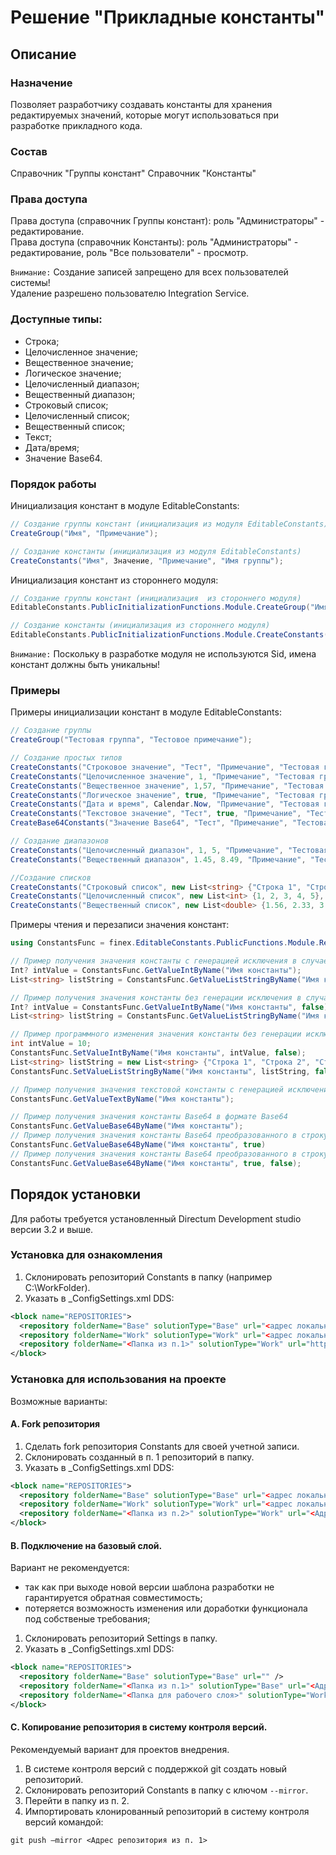 # Решение "Прикладные константы"

## Описание

### Назначение
Позволяет разработчику создавать константы для хранения редактируемых значений, которые могут использоваться при разработке прикладного кода.

### Состав
Справочник "Группы констант"
Справочник "Константы"

### Права доступа
Права доступа (справочник Группы констант): роль "Администраторы" - редактирование.  
Права доступа (справочник Константы): роль "Администраторы" - редактирование, роль "Все пользователи" - просмотр.  

`Внимание:` Создание записей запрещено для всех пользователей системы!  
            Удаление разрешено пользователю Integration Service.

### Доступные типы:
- Строка;
- Целочисленное значение;
- Вещественное значение;
- Логическое значение;
- Целочисленный диапазон;
- Вещественный диапазон;
- Строковый список;
- Целочисленный список;
- Вещественный список;
- Текст;
- Дата/время;
- Значение Base64.

### Порядок работы
Инициализация констант в модуле EditableConstants:
```C#
// Создание группы констант (инициализация из модуля EditableConstants)
CreateGroup("Имя", "Примечание");

// Создание константы (инициализация из модуля EditableConstants)
CreateConstants("Имя", Значение, "Примечание", "Имя группы");
```
Инициализация констант из стороннего модуля:
```C#
// Создание группы констант (инициализация  из стороннего модуля)
EditableConstants.PublicInitializationFunctions.Module.CreateGroup("Имя", "Примечание");

// Создание константы (инициализация из стороннего модуля)
EditableConstants.PublicInitializationFunctions.Module.CreateConstants("Имя", Значение, "Примечание", "Имя группы");
```
`Внимание:` Поскольку в разработке модуля не используются Sid, имена констант должны быть уникальны!

### Примеры
Примеры инициализации констант в модуле EditableConstants:
```C#
// Создание группы
CreateGroup("Тестовая группа", "Тестовое примечание");

// Создание простых типов
CreateConstants("Строковое значение", "Тест", "Примечание", "Тестовая группа");
CreateConstants("Целочисленное значение", 1, "Примечание", "Тестовая группа");
CreateConstants("Вещественное значение", 1,57, "Примечание", "Тестовая группа");
CreateConstants("Логическое значение", true, "Примечание", "Тестовая группа");
CreateConstants("Дата и время", Calendar.Now, "Примечание", "Тестовая группа");
CreateConstants("Текстовое значение", "Тест", true, "Примечание", "Тестовая группа");
CreateBase64Constants("Значение Base64", "Тест", "Примечание", "Тестовая группа");

// Создание диапазонов
CreateConstants("Целочисленный диапазон", 1, 5, "Примечание", "Тестовая группа");
CreateConstants("Вещественный диапазон", 1.45, 8.49, "Примечание", "Тестовая группа");

//Создание списков
CreateConstants("Строковый список", new List<string> {"Строка 1", "Строка 2", "Строка 3"}, "Примечание", "Тестовая группа");
CreateConstants("Целочисленный список", new List<int> {1, 2, 3, 4, 5}, "Примечание", "Тестовая группа");
CreateConstants("Вещественный список", new List<double> {1.56, 2.33, 3.45, 4.75, 5.12}, "Примечание", "Тестовая группа");
``` 

Примеры чтения и перезаписи значения констант:
```C#
using ConstantsFunc = finex.EditableConstants.PublicFunctions.Module.Remote; 

// Пример получения значения константы с генерацией исключения в случае ошибки
Int? intValue = ConstantsFunc.GetValueIntByName("Имя константы");
List<string> listString = ConstantsFunc.GetValueListStringByName("Имя константы");

// Пример получения значения константы без генерации исключения в случае ошибки
Int? intValue = ConstantsFunc.GetValueIntByName("Имя константы", false);
List<string> listString = ConstantsFunc.GetValueListStringByName("Имя константы", false);

// Пример программного изменения значения константы без генерации исключения в случае ошибки
int intValue = 10; 
ConstantsFunc.SetValueIntByName("Имя константы", intValue, false);
List<string> listString = new List<string> {"Строка 1", "Строка 2", "Строка 3"};
ConstantsFunc.SetValueListStringByName("Имя константы", listString, false);

// Пример получения значения текстовой константы с генерацией исключения в случае ошибки
ConstantsFunc.GetValueTextByName("Имя константы");

// Пример получения значения константы Base64 в формате Base64
ConstantsFunc.GetValueBase64ByName("Имя константы");
// Пример получения значения константы Base64 преобразованного в строку
ConstantsFunc.GetValueBase64ByName("Имя константы", true)
// Пример получения значения константы Base64 преобразованного в строку без генерации исключения
ConstantsFunc.GetValueBase64ByName("Имя константы", true, false);
```


## Порядок установки
Для работы требуется установленный Directum Development studio версии 3.2 и выше.

### Установка для ознакомления
1. Склонировать репозиторий Constants в папку (например C:\WorkFolder).
2. Указать в _ConfigSettings.xml DDS:
```xml
<block name="REPOSITORIES">
  <repository folderName="Base" solutionType="Base" url="<адрес локального репозитория>" />
  <repository folderName="Work" solutionType="Work" url="<адрес локального репозитория>" />
  <repository folderName="<Папка из п.1>" solutionType="Work" url="https://github.com/k4889/Constants" />
</block>
```

### Установка для использования на проекте
Возможные варианты:

#### A. Fork репозитория
1. Сделать fork репозитория Constants для своей учетной записи.
2. Склонировать созданный в п. 1 репозиторий в папку.
3. Указать в _ConfigSettings.xml DDS:
```xml
<block name="REPOSITORIES">
  <repository folderName="Base" solutionType="Base" url="<адрес локального репозитория>" />
  <repository folderName="Work" solutionType="Work" url="<адрес локального репозитория>" />
  <repository folderName="<Папка из п.2>" solutionType="Work" url="<Адрес репозитория gitHub учетной записи пользователя из п. 1>" />
</block>
```

#### B. Подключение на базовый слой.
Вариант не рекомендуется:
* так как при выходе новой версии шаблона разработки не гарантируется обратная совместимость;
* потеряется возможность изменения или доработки функционала под собственые требования;


1. Склонировать репозиторий Settings в папку.
2. Указать в _ConfigSettings.xml DDS:
```xml
<block name="REPOSITORIES">
  <repository folderName="Base" solutionType="Base" url="" /> 
  <repository folderName="<Папка из п.1>" solutionType="Base" url="<Адрес репозитория gitHub>" />
  <repository folderName="<Папка для рабочего слоя>" solutionType="Work" url="https://github.com/k4889/Constants" />
</block>
```

#### C. Копирование репозитория в систему контроля версий.
Рекомендуемый вариант для проектов внедрения.

1. В системе контроля версий с поддержкой git создать новый репозиторий.
2. Склонировать репозиторий Constants в папку с ключом ```--mirror```.
3. Перейти в папку из п. 2.
4. Импортировать клонированный репозиторий в систему контроля версий командой:
```
git push –mirror <Адрес репозитория из п. 1>
```
